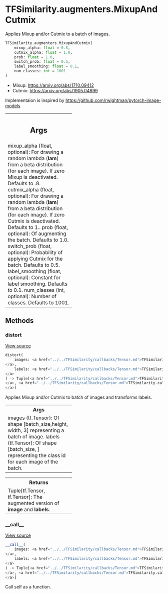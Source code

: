 # TFSimilarity.augmenters.MixupAndCutmix





Applies Mixup and/or Cutmix to a batch of images.

```python
TFSimilarity.augmenters.MixupAndCutmix(
    mixup_alpha: float = 0.8,
    cutmix_alpha: float = 1.0,
    prob: float = 1.0,
    switch_prob: float = 0.5,
    label_smoothing: float = 0.1,
    num_classes: int = 1001
)
```



<!-- Placeholder for "Used in" -->

- Mixup: https://arxiv.org/abs/1710.09412
- Cutmix: https://arxiv.org/abs/1905.04899

Implementaion is inspired by https://github.com/rwightman/pytorch-image-models

<!-- Tabular view -->
 <table class="responsive fixed orange">
<colgroup><col width="214px"><col></colgroup>
<tr><th colspan="2"><h2 class="add-link">Args</h2></th></tr>
<tr class="alt">
<td colspan="2">
mixup_alpha (float, optional): For drawing a random lambda (<b>lam</b>) from a
  beta distribution (for each image). If zero Mixup is deactivated.
  Defaults to .8.
cutmix_alpha (float, optional): For drawing a random lambda (<b>lam</b>) from a
  beta distribution (for each image). If zero Cutmix is deactivated.
  Defaults to 1..
prob (float, optional): Of augmenting the batch. Defaults to 1.0.
switch_prob (float, optional): Probability of applying Cutmix for the
  batch. Defaults to 0.5.
label_smoothing (float, optional): Constant for label smoothing. Defaults
  to 0.1.
num_classes (int, optional): Number of classes. Defaults to 1001.
</td>
</tr>

</table>



## Methods

<h3 id="distort">distort</h3>

<a target="_blank" href="https://github.com/tensorflow/similarity/blob/master/tensorflow_similarity/augmenters/img_augments.py#L1576-L1610">View source</a>

```python
distort(
    images: <a href="../../TFSimilarity/callbacks/Tensor.md">TFSimilarity.callbacks.Tensor```
</a>,
    labels: <a href="../../TFSimilarity/callbacks/Tensor.md">TFSimilarity.callbacks.Tensor```
</a>
) -> Tuple[<a href="../../TFSimilarity/callbacks/Tensor.md">TFSimilarity.callbacks.Tensor``<b>
</a>, <a href="../../TFSimilarity/callbacks/Tensor.md">TFSimilarity.callbacks.Tensor</b>``
</a>]
```


Applies Mixup and/or Cutmix to batch of images and transforms labels.


<!-- Tabular view -->
 <table class="responsive fixed orange">
<colgroup><col width="214px"><col></colgroup>
<tr><th colspan="2">Args</th></tr>
<tr class="alt">
<td colspan="2">
images (tf.Tensor): Of shape [batch_size,height, width, 3] representing a
  batch of image.
labels (tf.Tensor): Of shape [batch_size, ] representing the class id for
  each image of the batch.
</td>
</tr>

</table>



<!-- Tabular view -->
 <table class="responsive fixed orange">
<colgroup><col width="214px"><col></colgroup>
<tr><th colspan="2">Returns</th></tr>
<tr class="alt">
<td colspan="2">
Tuple[tf.Tensor, tf.Tensor]: The augmented version of <b>image</b> and
<b>labels</b>.
</td>
</tr>

</table>



<h3 id="__call__">__call__</h3>

<a target="_blank" href="https://github.com/tensorflow/similarity/blob/master/tensorflow_similarity/augmenters/img_augments.py#L1571-L1574">View source</a>

```python
__call__(
    images: <a href="../../TFSimilarity/callbacks/Tensor.md">TFSimilarity.callbacks.Tensor```
</a>,
    labels: <a href="../../TFSimilarity/callbacks/Tensor.md">TFSimilarity.callbacks.Tensor```
</a>
) -> Tuple[<a href="../../TFSimilarity/callbacks/Tensor.md">TFSimilarity.callbacks.Tensor``<b>
</a>, <a href="../../TFSimilarity/callbacks/Tensor.md">TFSimilarity.callbacks.Tensor</b>``
</a>]
```


Call self as a function.




